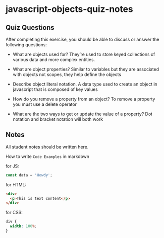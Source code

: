 # javascript-objects-quiz-notes

## Quiz Questions

After completing this exercise, you should be able to discuss or answer the following questions:

- What are objects used for?
  They’re used to store keyed collections of various data and more complex entities.

- What are object properties?
  Similar to variables but they are associated with objects not scopes, they help define the objects

- Describe object literal notation.
  A data type used to create an object in javascript that is composed of key values
- How do you remove a property from an object?
  To remove a property you must use a delete operator
- What are the two ways to get or update the value of a property?
  Dot notation and bracket notation will both work

## Notes

All student notes should be written here.

How to write `Code Examples` in markdown

for JS:

```javascript
const data = 'Howdy';
```

for HTML:

```html
<div>
  <p>This is text content</p>
</div>
```

for CSS:

```css
div {
  width: 100%;
}
```
